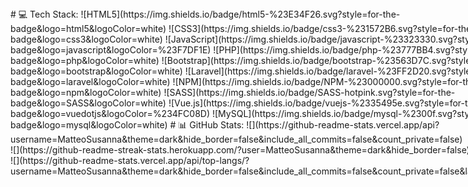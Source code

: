 <div class="d-flex">
  # 💻 Tech Stack:
  ![HTML5](https://img.shields.io/badge/html5-%23E34F26.svg?style=for-the-badge&logo=html5&logoColor=white) ![CSS3](https://img.shields.io/badge/css3-%231572B6.svg?style=for-the-badge&logo=css3&logoColor=white) ![JavaScript](https://img.shields.io/badge/javascript-%23323330.svg?style=for-the-badge&logo=javascript&logoColor=%23F7DF1E) ![PHP](https://img.shields.io/badge/php-%23777BB4.svg?style=for-the-badge&logo=php&logoColor=white) ![Bootstrap](https://img.shields.io/badge/bootstrap-%23563D7C.svg?style=for-the-badge&logo=bootstrap&logoColor=white) ![Laravel](https://img.shields.io/badge/laravel-%23FF2D20.svg?style=for-the-badge&logo=laravel&logoColor=white) ![NPM](https://img.shields.io/badge/NPM-%23000000.svg?style=for-the-badge&logo=npm&logoColor=white) ![SASS](https://img.shields.io/badge/SASS-hotpink.svg?style=for-the-badge&logo=SASS&logoColor=white) ![Vue.js](https://img.shields.io/badge/vuejs-%2335495e.svg?style=for-the-badge&logo=vuedotjs&logoColor=%234FC08D) ![MySQL](https://img.shields.io/badge/mysql-%2300f.svg?style=for-the-badge&logo=mysql&logoColor=white)
  # 📊 GitHub Stats:
  ![](https://github-readme-stats.vercel.app/api?username=MatteoSusanna&theme=dark&hide_border=false&include_all_commits=false&count_private=false)<br/>
  ![](https://github-readme-streak-stats.herokuapp.com/?user=MatteoSusanna&theme=dark&hide_border=false)<br/>
  ![](https://github-readme-stats.vercel.app/api/top-langs/?username=MatteoSusanna&theme=dark&hide_border=false&include_all_commits=false&count_private=false&layout=compact)

  ---
  [![](https://visitcount.itsvg.in/api?id=MatteoSusanna&icon=0&color=0)](https://visitcount.itsvg.in)

  <!-- Proudly created with GPRM ( https://gprm.itsvg.in ) -->
 </div>
 
 <style>
 .d-flex{
    display:flex;
  }
 </style>
